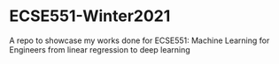 # ECSE551-Winter2021
A repo to showcase my works done for ECSE551: Machine Learning for Engineers from linear regression to deep learning
